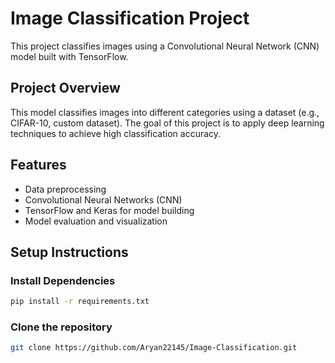 # Image Classification Project

This project classifies images using a Convolutional Neural Network (CNN) model built with TensorFlow.

## Project Overview

This model classifies images into different categories using a dataset (e.g., CIFAR-10, custom dataset). The goal of this project is to apply deep learning techniques to achieve high classification accuracy.

## Features

- Data preprocessing
- Convolutional Neural Networks (CNN)
- TensorFlow and Keras for model building
- Model evaluation and visualization

## Setup Instructions

### Install Dependencies
```bash 
pip install -r requirements.txt
```

### Clone the repository

```bash
git clone https://github.com/Aryan22145/Image-Classification.git
```

